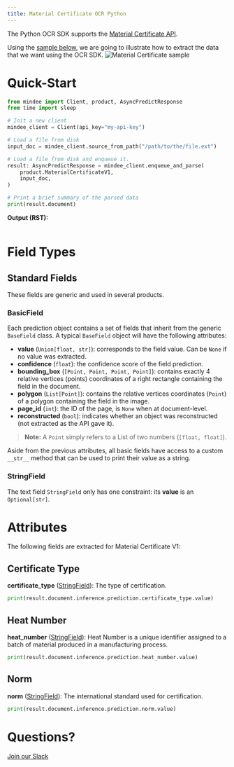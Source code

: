 ```yaml
---
title: Material Certificate OCR Python
---
```

The Python OCR SDK supports the [Material Certificate API](https://platform.mindee.com/mindee/material_certificate).

Using the [sample below](https://github.com/mindee/client-lib-test-data/blob/main/products/material_certificate/default_sample.jpg), we are going to illustrate how to extract the data that we want using the OCR SDK.
![Material Certificate sample](https://github.com/mindee/client-lib-test-data/blob/main/products/material_certificate/default_sample.jpg?raw=true)

# Quick-Start
```py
from mindee import Client, product, AsyncPredictResponse
from time import sleep

# Init a new client
mindee_client = Client(api_key="my-api-key")

# Load a file from disk
input_doc = mindee_client.source_from_path("/path/to/the/file.ext")

# Load a file from disk and enqueue it.
result: AsyncPredictResponse = mindee_client.enqueue_and_parse(
    product.MaterialCertificateV1,
    input_doc,
)

# Print a brief summary of the parsed data
print(result.document)
```

**Output (RST):**
```rst
```

# Field Types
## Standard Fields
These fields are generic and used in several products.

### BasicField
Each prediction object contains a set of fields that inherit from the generic `BaseField` class.
A typical `BaseField` object will have the following attributes:

* **value** (`Union[float, str]`): corresponds to the field value. Can be `None` if no value was extracted.
* **confidence** (`float`): the confidence score of the field prediction.
* **bounding_box** (`[Point, Point, Point, Point]`): contains exactly 4 relative vertices (points) coordinates of a right rectangle containing the field in the document.
* **polygon** (`List[Point]`): contains the relative vertices coordinates (`Point`) of a polygon containing the field in the image.
* **page_id** (`int`): the ID of the page, is `None` when at document-level.
* **reconstructed** (`bool`): indicates whether an object was reconstructed (not extracted as the API gave it).

> **Note:** A `Point` simply refers to a List of two numbers (`[float, float]`).


Aside from the previous attributes, all basic fields have access to a custom `__str__` method that can be used to print their value as a string.

### StringField
The text field `StringField` only has one constraint: its **value** is an `Optional[str]`.

# Attributes
The following fields are extracted for Material Certificate V1:

## Certificate Type
**certificate_type** ([StringField](#stringfield)): The type of certification.

```py
print(result.document.inference.prediction.certificate_type.value)
```

## Heat Number
**heat_number** ([StringField](#stringfield)): Heat Number is a unique identifier assigned to a batch of material produced in a manufacturing process.

```py
print(result.document.inference.prediction.heat_number.value)
```

## Norm
**norm** ([StringField](#stringfield)): The international standard used for certification.

```py
print(result.document.inference.prediction.norm.value)
```

# Questions?
[Join our Slack](https://join.slack.com/t/mindee-community/shared_invite/zt-1jv6nawjq-FDgFcF2T5CmMmRpl9LLptw)
